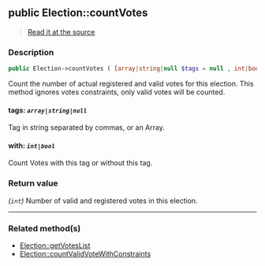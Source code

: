 ## public Election::countVotes

> [Read it at the source](https://github.com/julien-boudry/Condorcet/blob/master/src/ElectionProcess/VotesProcess.php#L41)

### Description    

```php
public Election->countVotes ( [array|string|null $tags = null , int|bool $with = true] ): int
```

Count the number of actual registered and valid votes for this election. This method ignores votes constraints, only valid votes will be counted.
    

#### **tags:** *`array|string|null`*   
Tag in string separated by commas, or an Array.    


#### **with:** *`int|bool`*   
Count Votes with this tag or without this tag.    


### Return value   

*(`int`)* Number of valid and registered votes in this election.


---------------------------------------

### Related method(s)      

* [Election::getVotesList](/Docs/api-reference/Election%20Class/Election--getVotesList.md)    
* [Election::countValidVoteWithConstraints](/Docs/api-reference/Election%20Class/Election--countValidVoteWithConstraints.md)    
